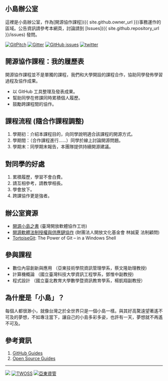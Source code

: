 ## 小島辦公室
這裡是小島辦公室，作為[開源協作課程]({{ site.github.owner_url }})事務運作的區域。公告資訊請參考本網頁，討論請到 [Issues]({{ site.github.repository_url }}/issues) 發問。

[![GitPitch](https://img.shields.io/badge/課程簡介-slideshow-brightgreen.svg)](https://gitpitch.com/mini-island/mini-island.github.io/master?grs=github&t=white)
[![Gitter](https://img.shields.io/gitter/room/mini-island/Lobby.svg)](https://gitter.im/mini-island/Lobby)
[![GitHub issues](https://img.shields.io/github/issues/mini-island/mini-island.github.io.svg)](https://github.com/mini-island/mini-island.github.io/issues)
[![twitter](https://img.shields.io/badge/%23開源-twitter-blue.svg)](https://twitter.com/hashtag/%E9%96%8B%E6%BA%90?f=tweets&vertical=default&src=hash)

## 開源協作課程：我的履歷表
開源協作課程並不是單獨的課程，我們和大學開設的課程合作，協助同學發佈學習過程及協作成果。
* 以 GitHub 工具整理及發表成果。
* 幫助同學在修課同時累積個人履歷。
* 鼓勵跨課程間的協作。

## 課程流程 (隨合作課程調整)
1. 學期初：介紹本課程目的，向同學說明適合該課程的開源方式。
2. 學期間：（合作課程進行......）同學於線上討論開源問題。
3. 學期末：同學期末報告，本團隊提供持續開源建議。

## 對同學的好處
1. 累積履歷，學習不會白費。
2. 請互相參考，請教學相長。
3. 學會放下。
4. 跨課協作更是強者。

## 辦公室資源
- [開源小島之書](http://twoss.gitbooks.io/open-island) (臺灣開放軟體協作工坊)
- [開源軟體法制授權與供應鏈協作](/assets/attachments/20170721-Legal%20Adviser%20at%20Open%20Culture%20Foundation.pdf) (財團法人開放文化基金會 林誠夏 法制顧問)
- [TortoiseGit](https://tortoisegit.org/): The Power of Git – in a Windows Shell

## 參與課程
* 數位內容創新與應用 （亞東技術學院資訊管理學系，蔡文隆助理教授)
* 計算機概論 （國立臺灣科技大學資訊工程學系，鄧惟中副教授)
* 程式設計 （國立臺北教育大學數學暨資訊教育學系，楊凱翔副教授）

## 為什麼是「小島」？
每個人都很渺小，就像台灣之於全世界只是一個小島一樣。與其好高騖遠望著遙不可及的夢想，不如專注當下，讓自己的小島多彩多姿，也許有一天，夢想就不再遙不可及。

## 參考資訊
1. [GitHub Guides](https://guides.github.com/)
2. [Open Source Guides](https://opensource.guide/)

---
![](https://goo.gl/WXDPFq)
[![TWOSS](https://img.shields.io/badge/臺灣開源軟體協作工坊-TWOSS-orange.svg)](https://twoss-io.github.io/)
[![亞東資管](https://img.shields.io/badge/資訊管理學系-亞東技術學院-blue.svg)](https://github.com/oit-mi)

